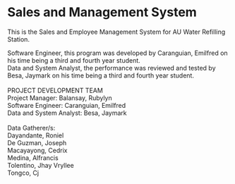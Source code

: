 # Sales and Management System
This is the Sales and Employee Management System for AU Water Refilling Station.

Software Engineer, this program was developed by Caranguian, Emilfred on his time being a third and fourth year student. <br>
Data and System Analyst, the performance was reviewed and tested by Besa, Jaymark on his time being a third and fourth year student. <br>
<br>
PROJECT DEVELOPMENT TEAM <br>
Project Manager: Balansay, Rubylyn <br>
Software Engineer: Caranguian, Emilfred <br>
Data and System Analyst: Besa, Jaymark <br>
<br>
Data Gatherer/s: <br>
Dayandante, Roniel <br>
De Guzman, Joseph <br>
Macayayong, Cedrix <br>
Medina, Alfrancis <br>
Tolentino, Jhay Vryllee <br>
Tongco, Cj <br>


